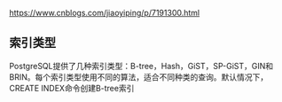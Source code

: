 https://www.cnblogs.com/jiaoyiping/p/7191300.html



## 索引类型

PostgreSQL提供了几种索引类型：B-tree，Hash，GiST，SP-GiST，GIN和BRIN。每个索引类型使用不同的算法，适合不同种类的查询。默认情况下，CREATE INDEX命令创建B-tree索引